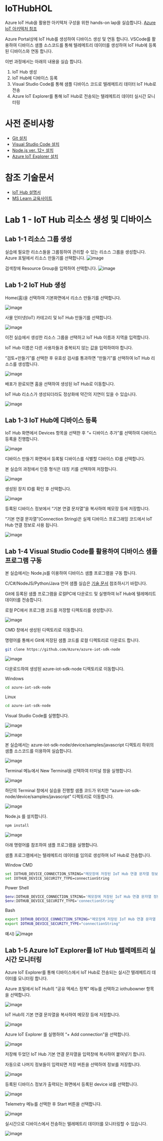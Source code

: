 # IoTHubHOL
Azure IoT Hub을 활용한 아키텍처 구성을 위한 hands-on lap을 실습합니다. [Azure IoT 아키텍처 참조](https://docs.microsoft.com/ko-kr/azure/architecture/reference-architectures/iot)

Azure Portal상에 IoT Hub를 생성하여 디바이스 생성 및 연동 합니다.
VSCode를 활용하여 디바이스 샘플 소스코드를 통해 텔레메트리 데이터를 생성하여 IoT Hub에 등록된 디바이스와 연동 합니다.

이번 과정에서는 아래의 내용을 실습 합니다.
1. IoT Hub 생성
2. IoT Hub에 디바이스 등록
3. Visual Studio Code를 통해 샘플 디바이스 코드로 텔레메트리 데이터 IoT Hub로 전송
4. Azure IoT Explorer를 통해 IoT Hub로 전송되는 텔레메트리 데이터 실시간 모니터링


# 사전 준비사항
- [Git 설치](https://git-scm.com/downloads)
- [Visual Studio Code 설치](https://code.visualstudio.com/)
- [Node.js ver. 12+ 설치](https://dotnet.microsoft.com/download/dotnet)
- [Azure IoT Explorer 설치](https://github.com/Azure/azure-iot-explorer/releases)


# 참조 기술문서
- [IoT Hub 설명서](https://docs.microsoft.com/ko-kr/azure/iot-hub/)
- [MS Learn 교육사이트](https://docs.microsoft.com/ko-kr/learn/browse/?expanded=azure%2Cwindows&products=azure-iot%2Cazure-iot-hub)


# Lab 1 - IoT Hub 리소스 생성 및 디바이스 

## Lab 1-1 리소스 그룹 생성 ##

실습에 필요한 리소스들을 그룹핑하여 관리할 수 있는 리소스 그룹을 생성합니다.
Azure 포털에서 리소스 만들기를 선택합니다.
![image](img/iothub_hol001.png)

검색창에 Resource Group을 입력하여 선택합니다.
![image](https://user-images.githubusercontent.com/14192817/139613692-a3daece0-0ed6-42aa-a476-3634ce5b7b16.png)

## Lab 1-2 IoT Hub 생성 ##

Home(홈)을 선택하여 기본화면에서 리소스 만들기를 선택합니다.

![image](https://user-images.githubusercontent.com/14192817/139613823-fb9bd706-bf94-43d1-b349-68a4ea4e5fd7.png)

사물 인터넷(IoT) 카테고리 및 IoT Hub 만들기를 선택합니다.

![image](https://user-images.githubusercontent.com/14192817/139613862-065893ff-98ad-4388-a247-adc435a464c9.png)

이전 실습에서 생성한 리소스 그룹을 선택하고 IoT Hub 이름과 지역을 입력합니다.

IoT Hub 이름은 다른 사용자들과 중복되지 않는 값을 입력하여야 합니다.

“검토+만들기”를 선택한 후 유효성 검사를 통과하면 “만들기”를 선택하여 IoT Hub 리소스를 생성합니다.

![image](https://user-images.githubusercontent.com/14192817/139613911-c74c87a9-3072-451a-844f-5fb8f7d9030b.png)

배포가 완료되면 홈을 선택하여 생성된 IoT Hub로 이동합니다.

IoT Hub 리소스가 생성되더라도 정상화에 약간의 지연이 있을 수 있습니다.

![image](https://user-images.githubusercontent.com/14192817/139613939-f7664cc2-f483-43ba-b4b3-2af8db50289b.png)

## Lab 1-3 IoT Hub에 디바이스 등록 ##

IoT Hub 화면에서 Devices 항목을 선택한 후 “+ 디바이스 추가”를 선택하여 디바이스 등록을 진행합니다.

![image](https://user-images.githubusercontent.com/14192817/139613978-a9dcc5d2-91ee-4b91-9d85-c2a756cef04c.png)

디바이스 만들기 화면에서 등록될 디바이스를 식별할 디바이스 ID를 선택합니다.

본 실습의 과정에서 인증 형식은 대칭 키를 선택하여 저장합니다.

![image](https://user-images.githubusercontent.com/14192817/139613990-466a918a-25db-4c5a-84d6-25f95f9bc661.png)

생성된 장치 ID를 확인 후 선택합니다.

![image](https://user-images.githubusercontent.com/14192817/139614003-7edbeb20-3ca1-4dd5-a98e-dc7f630d3905.png)

등록된 디바이스 정보에서 “기본 연결 문자열”을 복사하여 메모장 등에 저장합니다.

“기본 연결 문자열”(Connection String)은 실제 디바이스 프로그래밍 코드에서 IoT Hub 연결 정보로 사용 됩니다.

![image](https://user-images.githubusercontent.com/14192817/139614020-c2b58dfe-d43d-481a-a606-831398aec220.png)


## Lab 1-4 Visual Studio Code를 활용하여 디바이스 샘플 프로그램 구동 ##

본 실습에서는 Node.js를 이용하여 디바이스 샘플 프로그램을 구동 합니다.

C/C#/NodeJS/Python/Java 언어 샘플 실습은 [기술 문서](https://docs.microsoft.com/ko-kr/azure/iot-develop/quickstart-send-telemetry-iot-hub?toc=%2Fazure%2Fiot-hub%2Ftoc.json&bc=%2Fazure%2Fiot-hub%2Fbreadcrumb%2Ftoc.json&pivots=programming-language-nodejs) 참조하시기 바랍니다.

Git에 등록된 샘플 프로그램을 로컬PC에 다운로드 및 실행하여 IoT Hub에 텔레메리트 데이터를 전송합니다.

로컬 PC에서 프로그램 코드를 저장할 디렉토리를 생성합니다.

![image](https://user-images.githubusercontent.com/14192817/139614150-3319f039-2940-4868-a2cf-f0395070c76f.png)

CMD 창에서 생성된 디렉토리로 이동합니다.

명령어를 통해서 Git에 저장된 샘플 코드를 로컬 디렉토리로 다운로드 합니다.

```bash
git clone https://github.com/Azure/azure-iot-sdk-node
 ```

![image](https://user-images.githubusercontent.com/14192817/139614164-301a8e2e-9007-4271-bea7-38cd1e817790.png)

다운로드하여 생성된 azure-iot-sdk-node 디렉토리로 이동합니다.

Windows

```bash
cd azure-iot-sdk-node
 ```

Linux 

```bash
cd azure-iot-sdk-node
 ```

Visual Studio Code를 실행합니다.

![image](https://user-images.githubusercontent.com/14192817/139614174-5c778259-a8c7-4632-84bc-97553baa04cf.png)

![image](https://user-images.githubusercontent.com/14192817/139614179-38d3c811-91c5-4766-95eb-99940acad1d6.png)

본 실습에서는 azure-iot-sdk-node/device/samples/javascript 디렉토리 하위의 샘플 소스코드를 이용하여 실습합니다.

![image](https://user-images.githubusercontent.com/14192817/139614193-41df0ac6-bf09-4788-92be-19d2136b245b.png)

Terminal 메뉴에서 New Terminal을 선택하여 터미널 창을 실행합니다.

![image](https://user-images.githubusercontent.com/14192817/139614205-e5aa14fb-90ce-483d-aa98-65394e694770.png)

하단의 Terminal 창에서 실습을 진행할 샘플 코드가 위치한 “azure-iot-sdk-node/device/samples/javascript” 디렉토리로 이동합니다.

![image](https://user-images.githubusercontent.com/14192817/139614233-440f9e56-d963-4bae-a091-882ae2377418.png)

Node.js 를 설치합니다.

```bash
npm install
 ```

![image]()

아래 명령어를 참조하여 샘플 프로그램을 실행합니다.

샘플 프로그램에서는 텔레메트리 데이터를 임의로 생성하여 IoT Hub로 전송합니다.

Window CMD
```bash
set IOTHUB_DEVICE_CONNECTION_STRING="메모장에 저장된 IoT Hub 연결 문자열 정보 입력"
set IOTHUB_DEVICE_SECURITY_TYPE=connectionString
 ```
 
Power Shell
```bash
$env:IOTHUB_DEVICE_CONNECTION_STRING='메모장에 저장된 IoT Hub 연결 문자열 정보 입력'
$env:IOTHUB_DEVICE_SECURITY_TYPE='connectionString'
 ```
 
Bash
```bash
export IOTHUB_DEVICE_CONNECTION_STRING="메모장에 저장된 IoT Hub 연결 문자열 정보 입력"
export IOTHUB_DEVICE_SECURITY_TYPE="connectionString"
 ```

예시) 
![image](https://user-images.githubusercontent.com/14192817/139614308-55491af4-eb9d-4e4c-8acb-9eb808481b5d.png)

## Lab 1-5 Azure IoT Explorer를 IoT Hub 텔레메트리 실시간 모니터링 ##

Azure IoT Explorer를 통해 디바이스에서 IoT Hub로 전송되는 실시간 텔레메트리 데이터를 모니터링 합니다.

Azure 포털에서 IoT Hub의 “공유 엑세스 정책” 메뉴를 선택하고 iothubowner 항목을 선택합니다.

![image](https://user-images.githubusercontent.com/14192817/139614402-d70f3fdf-bc88-45fe-8979-df5240a2b148.png)

IoT Hub의 기본 연결 문자열을 복사하여 메모장 등에 저장합니다.

![image](https://user-images.githubusercontent.com/14192817/139614414-19f514f8-5270-4b76-b26e-f83cec660d97.png)

Azure IoT Explorer 를 실행하여 “+ Add connection”을 선택합니다.

![image](https://user-images.githubusercontent.com/14192817/139614424-e46d03eb-0942-43bc-aa96-cb958e65e69a.png)

저장해 두었던 IoT Hub 기본 연결 문자열을 입력창에 복사하여 붙여넣기 합니다.

자동으로 나머지 정보들이 입력되면 저장 버튼을 선택하여 정보를 저장합니다.

![image](https://user-images.githubusercontent.com/14192817/139614438-cbd04199-21da-4095-a16f-e29a60e1fe5e.png)

등록된 디바이스 정보가 출력되는 화면에서 등록된 device id를 선택합니다.

![image](https://user-images.githubusercontent.com/14192817/139614468-d4f1dc2d-b6c8-488e-a358-6c95722a4a0f.png)

Telemetry 메뉴를 선택한 후 Start 버튼을 선택합니다.

![image](https://user-images.githubusercontent.com/14192817/139614475-fccf1b6e-46ce-4995-ba30-70e06a535a0f.png)

실시간으로 디바이스에서 전송하는 텔레메트리 데이터를 모니터링할 수 있습니다.

![image](https://user-images.githubusercontent.com/14192817/139614518-1812c286-32e7-4ac0-8ab0-80d41f9ea16d.png)





